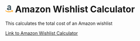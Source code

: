 # ![Amazon Icon](/Media/amazon24.png "Amazon Wishlist Calculator") Amazon Wishlist Calculator 
This calculates the total cost of an Amazon wishlist

[Link to Amazon Wishlist Calculator](../master/Code/AmazonWishlist/)
